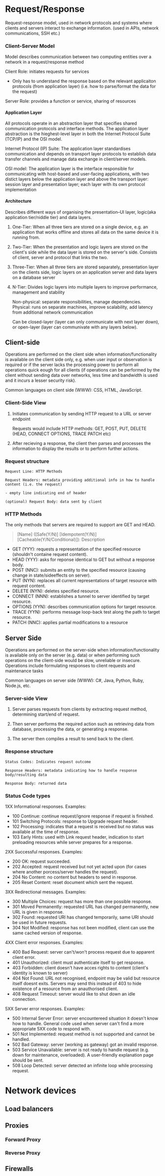 # Request/Response

Request-response model, used in network protocols and systems where clients and servers interact to exchange information. (used in APIs, network communications, SSH etc.)

### Client-Server Model

Model describes communication between two computing entities over a network in a request/response method

Client Role: initiates requests for services

- Only has to understand the response based on the relevant applicaiton protocols (from application layer) (i.e. how to parse/format the data for the request)

Server Role: provides a function or service, sharing of resources

#### Application Layer

All protocols operate in an abstraction layer that specifies shared communication protocols and interface methods. The application layer abstraction is the hieghest-level layer in both the Internet Protocol Suite (TCP/IP) and the OSI model.

Internet Protocol (IP) Suite:
The application layer standardises communication and depends on transport layer protocols to establish data transfer channels and manage data exchange in client/server models.

OSI model:
The application layer is the interface responsible for communicating with host-based and user-facing applications, with two distict layers below the application layer and above the transport layer: session layer and presentation layer; each layer with its own protocol implementation

#### Architecture

Describes different ways of organising the presentation–UI layer, logic(aka application tier/niddle tier) and data layers.

1. One-Tier: When all three tiers are stored on a single device, e.g. an application that works offline and stores all data on the same device it is running from.

2. Two-Tier: When the presentation and logic layers are stored on the client's side while the data layer is stored on the server's side. Consists of client, server and protocol that links the two.

3. Three-Tier: When all three tiers are stored separately, presentation layer on the clients side, logic layers on an application server and data layers on a database server

4. N-Tier: Divides logic layers into multiple layers to improve performance, management and stability

   Non-physical: separate responsibilities, manage dependencies. Physical: runs on separate machines, improve scalability, add latency from additional network communication

   Can be closed-layer (layer can only communicate with next layer down), or open-layer (layer can communivate with any layers below).

## Client-side

Operations are performed on the client side when information/functionality is available on the client side only, e.g. when user input or observation is required or if the server lacks the processing power to perform all operations quick eough for all clients (if operations can be performed by the client without sending data over networks, less time and bandwidth is used and it incurs a lesser security risk).

Common languages on client side (WWW): CSS, HTML, JavaScript.

### Client-Side View

1. Initiates communication by sending HTTP request to a URL or server endpoint

   Requests would include HTTP methods: GET, POST, PUT, DELETE (HEAD, CONNECT OPTIONS, TRACE PATCH etc)

2. After recieving a response, the client then parses and processes the information to display the results or to perform further actions.

### Request structure

    Request Line: HTTP Methods

    Request Headers: metadata providing additional info in how to handle content (i.e. the request)

    - empty line indicating end of header

    (optional) Request Body: data sent by client

### HTTP Methods

The only methods that servers are required to support are GET and HEAD.

> [Name] ([Safe(Y/N)] [Idempotent(Y/N)] [Cacheable(Y/N/Conditional)]): Description

- GET (YYY): requests a representation of the specified resource (shouldn't containe request content).
- HEAD (YYY): asks for reponse identical to GET but without a response body.
- POST (NNC): submits an entity to the specified resource (causing change in state/sideeffects on server).
- PUT (NYN): replaces all current representations of target resource with request content.
- DELETE (NYN): deletes specified resource.
- CONNECT (NNN): establishes a tunnel to server identified by target resource.
- OPTIONS (YYN): describes communication options for target resource.
- TRACE (YYN): performs message loop-back test along the path to target resource.
- PATCH (NNC): applies partial modifications to a resource

## Server Side

Operations are performed on the server-side when information/functionality is available only on the server (e.g. data) or when performing such operations on the client-side would be slow, unreliable or insecure. Operations include formulating responses to client requests and maintenance tasks

Common languages on server side (WWW): C#, Java, Python, Ruby, Node.js, etc.

### Server-side View

1. Server parses requests from clients by extracting request method, determining start/end of request.

2. Then server performs the required action such as retrieving data from database, processing the data, or generating a response.

3. The server then compiles a result to send back to the client.

### Response structure

    Status Codes: Indicates request outcome

    Response Headers: metadata indicating how to handle response body/resulting data

    Response Body: returned data

### Status Code types

1XX Informational responses. Examples:

- 100 Continue: continue request/ignore response if request is finished.
- 101 Switching Protocols: response to Upgrade request header.
- 102 Processing: indicates that a request is received but no status was available at the time of response.
- 103 Early Hints: used with Link request header, indication to start preloading resources while server prepares for a response.

2XX Successful responses. Examples:

- 200 OK: request succeeded.
- 202 Accepted: request received but not yet acted upon (for cases where another porcess/server handles the request).
- 204 No Content: no content but headers to send in response.
- 205 Reset Content: reset document which sent the request.

3XX Redirectional messages. Examples:

- 300 Multiple Choices: request has more than one possible response.
- 301 Moved Permanently: requested URL has changed permanently, new URL is given in response.
- 302 Found: requested URI has changed temporarily, same URI should be used in future requests.
- 304 Not Modified: response has not been modified, client can use the same cached version of response.

4XX Client error responses. Examples:

- 400 Bad Request: server can't/won't process request due to apparent client error.
- 401 Unauthorized: client must authenticate itself to get response.
- 403 Forbidden: client doesn't have acces rights to content (client's identity is known to server)
- 404 Not Found: URL not recognised, endpoint may be valid but resource itself doesnt exits. Servers may send this instead of 403 to hide existence of a resource from an anauthorised client.
- 408 Request Timeout: server would like to shut down an idle connection.

5XX Server error responses. Examples:

- 500 Internal Server Error: server encountereed situation it doesn't know how to handle. General code used when server can't find a more appropriate 5XX code to respond with.
- 501 Not Implemented: request method is not supported and cannot be handled.
- 502 Bad Gateway: server (working as gateway) got an invalid response.
- 503 Service Unavailable: server is not ready to handle request (e.g. down for maintenance, overloaded). A user-friendly explanation page should be sent.
- 508 Loop Detected: server detected an infinite loop while processing request.

# Network devices

## Load balancers

## Proxies

### Forward Proxy

### Reverse Proxy

## Firewalls
